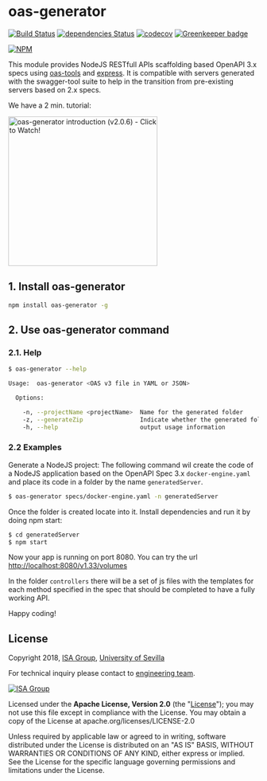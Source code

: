 # oas-generator

[![Build Status](https://travis-ci.org/isa-group/oas-generator.svg?branch=master)](https://travis-ci.org/isa-group/oas-generator)
[![dependencies Status](https://david-dm.org/isa-group/oas-generator/status.svg)](https://david-dm.org/isa-group/oas-generator)
[![codecov](https://codecov.io/gh/isa-group/oas-generator/branch/master/graph/badge.svg)](https://codecov.io/gh/isa-group/oas-generator)
[![Greenkeeper badge](https://badges.greenkeeper.io/isa-group/oas-generator.svg)](https://greenkeeper.io/)

[![NPM](https://nodei.co/npm/oas-generator.png?downloads=true&downloadRank=true&stars=true)](https://nodei.co/npm/oas-generator/)

This module provides NodeJS RESTfull APIs scaffolding based OpenAPI 3.x specs using [oas-tools](https://github.com/isa-group/oas-tools) and [express](https://github.com/expressjs/express). It is compatible with servers generated with the swagger-tool suite to help in the transition from pre-existing servers based on 2.x specs.

We have a 2 min. tutorial:

<a href="https://youtu.be/OZhtoXP2Gi4" alt="oas-generator introduction (v2.0.6) - Click to Watch!"><img src="https://i.imgur.com/fcqaWCq.jpg" align="center" width="300" alt="oas-generator introduction (v2.0.6) - Click to Watch!"></a>


## 1\. Install oas-generator

```bash
npm install oas-generator -g
```

## 2\. Use oas-generator command

### 2.1\. Help

```bash
$ oas-generator --help

Usage:  oas-generator <OAS v3 file in YAML or JSON>

  Options:

    -n, --projectName <projectName>  Name for the generated folder
    -z, --generateZip                Indicate whether the generated folder must be deleted after compression
    -h, --help                       output usage information
```

### 2.2 Examples

Generate a NodeJS project: The following command wil create the code of a NodeJS application based on the OpenAPI Spec 3.x `docker-engine.yaml` and place its code in a folder by the name `generatedServer`.

```bash
$ oas-generator specs/docker-engine.yaml -n generatedServer
```

Once the folder is created locate into it. Install dependencies and run it by doing npm start:

```bash
$ cd generatedServer
$ npm start
```

Now your app is running on port 8080.
You can try the url [http://localhost:8080/v1.33/volumes](http://localhost:8080/v1.33/volumes)

In the folder `controllers` there will be a set of js files with the templates for each method specified in the spec that should be completed to have a fully working API.

Happy coding! 


## License

Copyright 2018, [ISA Group](http://www.isa.us.es), [University of Sevilla](http://www.us.es)

For technical inquiry please contact to [engineering team](./extra/team.md).

[![ISA Group](http://www.isa.us.es/2.0/assets/img/theme/logo2.png)](http://www.isa.us.es)

Licensed under the **Apache License, Version 2.0** (the "[License](./LICENSE)"); you may not use this file except in compliance with the License. You may obtain a copy of the License at apache.org/licenses/LICENSE-2.0

Unless required by applicable law or agreed to in writing, software distributed under the License is distributed on an "AS IS" BASIS, WITHOUT WARRANTIES OR CONDITIONS OF ANY KIND, either express or implied. See the License for the specific language governing permissions and limitations under the License.
